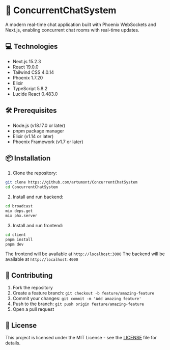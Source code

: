 # 💬 ConcurrentChatSystem

A modern real-time chat application built with Phoenix WebSockets and Next.js, enabling concurrent chat rooms with real-time updates.

## 💻 Technologies

- Next.js 15.2.3
- React 19.0.0
- Tailwind CSS 4.0.14
- Phoenix 1.7.20
- Elixir
- TypeScript 5.8.2
- Lucide React 0.483.0

## 🛠️ Prerequisites

- Node.js (v18.17.0 or later)
- pnpm package manager
- Elixir (v1.14 or later)
- Phoenix Framework (v1.7 or later)

## 📦 Installation

1. Clone the repository:
```bash
git clone https://github.com/artumont/ConcurrentChatSystem
cd ConcurrentChatSystem
```

2. Install and run backend:
```bash
cd broadcast
mix deps.get
mix phx.server
```

3. Install and run frontend:
```bash
cd client
pnpm install
pnpm dev
```

The frontend will be available at `http://localhost:3000`
The backend will be available at `http://localhost:4000`


## 🤝 Contributing

1. Fork the repository
2. Create a feature branch: `git checkout -b feature/amazing-feature`
3. Commit your changes: `git commit -m 'Add amazing feature'`
4. Push to the branch: `git push origin feature/amazing-feature`
5. Open a pull request

## 📄 License

This project is licensed under the MIT License - see the [LICENSE](LICENSE) file for details.
